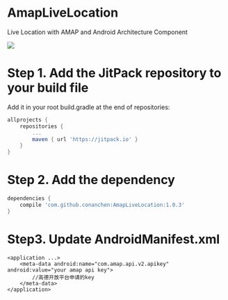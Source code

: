 # AmapLiveLocation
Live Location with AMAP and Android Architecture Component 

[![](https://jitpack.io/v/conanchen/AmapLiveLocation.svg)](https://jitpack.io/#conanchen/AmapLiveLocation)

# Step 1. Add the JitPack repository to your build file
Add it in your root build.gradle at the end of repositories:
```gradle
allprojects {
    repositories {
        ...
        maven { url 'https://jitpack.io' }
    }
}
```

# Step 2. Add the dependency

```gradle
dependencies {
    compile 'com.github.conanchen:AmapLiveLocation:1.0.3'
}
```

# Step3. Update AndroidManifest.xml
```
<application ...>
    <meta-data android:name="com.amap.api.v2.apikey" android:value="your amap api key">
        //高德开放平台申请的key
    </meta-data>
</application>
```
